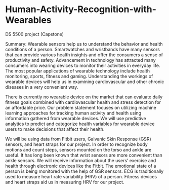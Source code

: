 # Human-Activity-Recognition-with-Wearables
DS 5500 project (Capstone)

Summary:
Wearable sensors help us to understand the behavior and health conditions of a person. Smartwatches and wristbands have many sensors that can provide various health insights and offer the consumers a sense of productivity and safety. Advancement in technology has attracted many consumers into wearing devices to monitor their activities in everyday life. The most popular applications of wearable technology include health monitoring, sports, fitness and gaming. Understanding the workings of wearable devices will help us in examining cardiovascular and other chronic diseases in a very convenient way. 
 
There is currently no wearable device on the market that can evaluate daily fitness goals combined with cardiovascular health and stress detection for an affordable price. Our problem statement focuses on utilizing machine learning approaches for tracking human activity and health using information gathered from wearable devices. We will use predictive analytics to predict and categorize health variables for wearable device users to make decisions that affect their health. 
 
We will be using data from Fitbit users, Galvanic Skin Response (GSR) sensors, and heart straps for our project. In order to recognize body motions and count steps, sensors mounted on the torso and ankle are useful. It has long been known that wrist sensors are more convenient than ankle sensors. We will receive information about the users’ exercise and health through electronic devices like the Fitbit. The emotional state of a person is being monitored with the help of GSR sensors. ECG is traditionally used to measure heart rate variability (HRV) of a person. Fitness devices and heart straps aid us in measuring HRV for our project.
